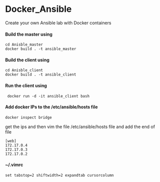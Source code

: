 # Docker_Ansible
Create your own Ansible lab with Docker containers

#### Build the master using
```
cd Anisble_master
docker build . -t ansible_master
```

#### Build the client using
```
cd Anisble_client
docker build . -t ansible_client
```

#### Run the client using 
```
 docker run -d -it ansible_client bash
```
#### Add docker IPs to the /etc/ansible/hosts file
```
docker inspect bridge
```
get the ips and then vim the file /etc/ansible/hosts file and add the end of file

```
[web]
172.17.0.4
172.17.0.3
172.17.0.2
```
#### ~/.vimrc
```
set tabstop=2 shiftwidth=2 expandtab cursorcolumn
```
